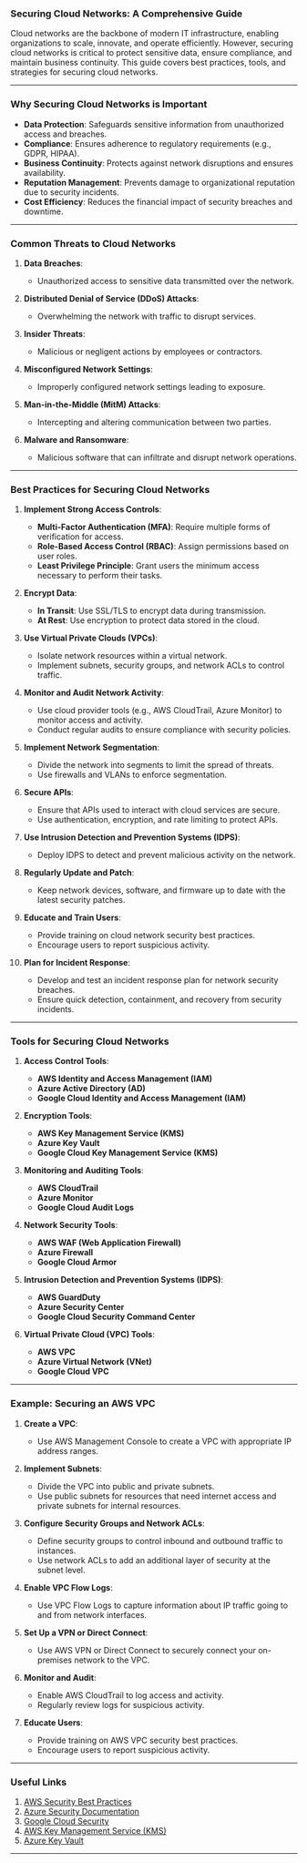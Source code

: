 ### Securing Cloud Networks: A Comprehensive Guide

Cloud networks are the backbone of modern IT infrastructure, enabling organizations to scale, innovate, and operate efficiently. However, securing cloud networks is critical to protect sensitive data, ensure compliance, and maintain business continuity. This guide covers best practices, tools, and strategies for securing cloud networks.

---

### Why Securing Cloud Networks is Important

- **Data Protection**: Safeguards sensitive information from unauthorized access and breaches.
- **Compliance**: Ensures adherence to regulatory requirements (e.g., GDPR, HIPAA).
- **Business Continuity**: Protects against network disruptions and ensures availability.
- **Reputation Management**: Prevents damage to organizational reputation due to security incidents.
- **Cost Efficiency**: Reduces the financial impact of security breaches and downtime.

---

### Common Threats to Cloud Networks

1. **Data Breaches**:
   - Unauthorized access to sensitive data transmitted over the network.

2. **Distributed Denial of Service (DDoS) Attacks**:
   - Overwhelming the network with traffic to disrupt services.

3. **Insider Threats**:
   - Malicious or negligent actions by employees or contractors.

4. **Misconfigured Network Settings**:
   - Improperly configured network settings leading to exposure.

5. **Man-in-the-Middle (MitM) Attacks**:
   - Intercepting and altering communication between two parties.

6. **Malware and Ransomware**:
   - Malicious software that can infiltrate and disrupt network operations.

---

### Best Practices for Securing Cloud Networks

1. **Implement Strong Access Controls**:
   - **Multi-Factor Authentication (MFA)**: Require multiple forms of verification for access.
   - **Role-Based Access Control (RBAC)**: Assign permissions based on user roles.
   - **Least Privilege Principle**: Grant users the minimum access necessary to perform their tasks.

2. **Encrypt Data**:
   - **In Transit**: Use SSL/TLS to encrypt data during transmission.
   - **At Rest**: Use encryption to protect data stored in the cloud.

3. **Use Virtual Private Clouds (VPCs)**:
   - Isolate network resources within a virtual network.
   - Implement subnets, security groups, and network ACLs to control traffic.

4. **Monitor and Audit Network Activity**:
   - Use cloud provider tools (e.g., AWS CloudTrail, Azure Monitor) to monitor access and activity.
   - Conduct regular audits to ensure compliance with security policies.

5. **Implement Network Segmentation**:
   - Divide the network into segments to limit the spread of threats.
   - Use firewalls and VLANs to enforce segmentation.

6. **Secure APIs**:
   - Ensure that APIs used to interact with cloud services are secure.
   - Use authentication, encryption, and rate limiting to protect APIs.

7. **Use Intrusion Detection and Prevention Systems (IDPS)**:
   - Deploy IDPS to detect and prevent malicious activity on the network.

8. **Regularly Update and Patch**:
   - Keep network devices, software, and firmware up to date with the latest security patches.

9. **Educate and Train Users**:
   - Provide training on cloud network security best practices.
   - Encourage users to report suspicious activity.

10. **Plan for Incident Response**:
    - Develop and test an incident response plan for network security breaches.
    - Ensure quick detection, containment, and recovery from security incidents.

---

### Tools for Securing Cloud Networks

1. **Access Control Tools**:
   - **AWS Identity and Access Management (IAM)**
   - **Azure Active Directory (AD)**
   - **Google Cloud Identity and Access Management (IAM)**

2. **Encryption Tools**:
   - **AWS Key Management Service (KMS)**
   - **Azure Key Vault**
   - **Google Cloud Key Management Service (KMS)**

3. **Monitoring and Auditing Tools**:
   - **AWS CloudTrail**
   - **Azure Monitor**
   - **Google Cloud Audit Logs**

4. **Network Security Tools**:
   - **AWS WAF (Web Application Firewall)**
   - **Azure Firewall**
   - **Google Cloud Armor**

5. **Intrusion Detection and Prevention Systems (IDPS)**:
   - **AWS GuardDuty**
   - **Azure Security Center**
   - **Google Cloud Security Command Center**

6. **Virtual Private Cloud (VPC) Tools**:
   - **AWS VPC**
   - **Azure Virtual Network (VNet)**
   - **Google Cloud VPC**

---

### Example: Securing an AWS VPC

1. **Create a VPC**:
   - Use AWS Management Console to create a VPC with appropriate IP address ranges.

2. **Implement Subnets**:
   - Divide the VPC into public and private subnets.
   - Use public subnets for resources that need internet access and private subnets for internal resources.

3. **Configure Security Groups and Network ACLs**:
   - Define security groups to control inbound and outbound traffic to instances.
   - Use network ACLs to add an additional layer of security at the subnet level.

4. **Enable VPC Flow Logs**:
   - Use VPC Flow Logs to capture information about IP traffic going to and from network interfaces.

5. **Set Up a VPN or Direct Connect**:
   - Use AWS VPN or Direct Connect to securely connect your on-premises network to the VPC.

6. **Monitor and Audit**:
   - Enable AWS CloudTrail to log access and activity.
   - Regularly review logs for suspicious activity.

7. **Educate Users**:
   - Provide training on AWS VPC security best practices.
   - Encourage users to report suspicious activity.

---

### Useful Links

1. [AWS Security Best Practices](https://aws.amazon.com/security/)
2. [Azure Security Documentation](https://docs.microsoft.com/en-us/azure/security/)
3. [Google Cloud Security](https://cloud.google.com/security)
4. [AWS Key Management Service (KMS)](https://aws.amazon.com/kms/)
5. [Azure Key Vault](https://azure.microsoft.com/en-us/services/key-vault/)

---
